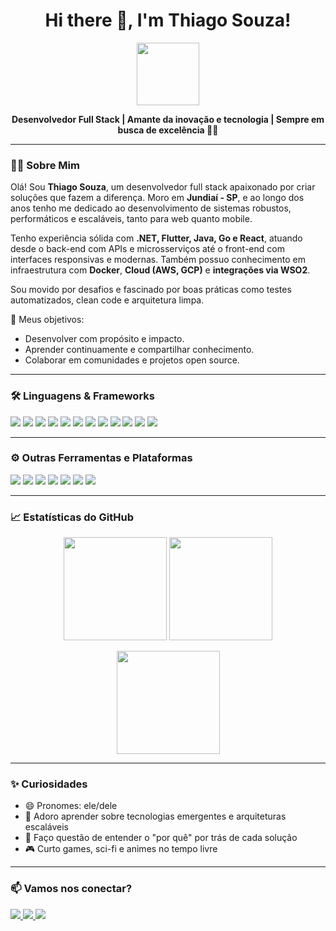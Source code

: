 <h1 align="center">Hi there 👋, I'm Thiago Souza!</h1>

<p align="center">
  <img src="https://media.giphy.com/media/QssGEmpkyEOhBCb7e1/giphy.gif" width="100px">
</p>

<p align="center">
  <b>Desenvolvedor Full Stack | Amante da inovação e tecnologia | Sempre em busca de excelência 👨‍💻</b>
</p>

---

### 👨‍💻 Sobre Mim

Olá! Sou **Thiago Souza**, um desenvolvedor full stack apaixonado por criar soluções que fazem a diferença. Moro em **Jundiaí - SP**, e ao longo dos anos tenho me dedicado ao desenvolvimento de sistemas robustos, performáticos e escaláveis, tanto para web quanto mobile.

Tenho experiência sólida com **.NET, Flutter, Java, Go e React**, atuando desde o back-end com APIs e microsserviços até o front-end com interfaces responsivas e modernas. Também possuo conhecimento em infraestrutura com **Docker**, **Cloud (AWS, GCP)** e **integrações via WSO2**.

Sou movido por desafios e fascinado por boas práticas como testes automatizados, clean code e arquitetura limpa.

🎯 Meus objetivos:
- Desenvolver com propósito e impacto.
- Aprender continuamente e compartilhar conhecimento.
- Colaborar em comunidades e projetos open source.

---

### 🛠️ Linguagens & Frameworks

<p>
  <img src="https://img.shields.io/badge/C%23-68217A?style=for-the-badge&logo=c-sharp&logoColor=white"/>
  <img src="https://img.shields.io/badge/.NET-512BD4?style=for-the-badge&logo=dotnet&logoColor=white"/>
  <img src="https://img.shields.io/badge/Flutter-02569B?style=for-the-badge&logo=flutter&logoColor=white"/>
  <img src="https://img.shields.io/badge/Dart-0175C2?style=for-the-badge&logo=dart&logoColor=white"/>
  <img src="https://img.shields.io/badge/Java-ED8B00?style=for-the-badge&logo=java&logoColor=white"/>
  <img src="https://img.shields.io/badge/Spring_Boot-6DB33F?style=for-the-badge&logo=spring-boot&logoColor=white"/>
  <img src="https://img.shields.io/badge/Go-00ADD8?style=for-the-badge&logo=go&logoColor=white"/>
  <img src="https://img.shields.io/badge/HTML5-E34F26?style=for-the-badge&logo=html5&logoColor=white"/>
  <img src="https://img.shields.io/badge/CSS3-1572B6?style=for-the-badge&logo=css3&logoColor=white"/>
  <img src="https://img.shields.io/badge/JavaScript-F7DF1E?style=for-the-badge&logo=javascript&logoColor=black"/>
  <img src="https://img.shields.io/badge/React-20232A?style=for-the-badge&logo=react&logoColor=61DAFB"/>
  <img src="https://img.shields.io/badge/Chakra%20UI-319795?style=for-the-badge&logo=chakra-ui&logoColor=white"/>
</p>

---

### ⚙️ Outras Ferramentas e Plataformas

<p>
  <img src="https://img.shields.io/badge/AWS-232F3E?style=for-the-badge&logo=amazon-aws&logoColor=white"/>
  <img src="https://img.shields.io/badge/GCP-4285F4?style=for-the-badge&logo=google-cloud&logoColor=white"/>
  <img src="https://img.shields.io/badge/WSO2-FF8300?style=for-the-badge&logo=wso2&logoColor=white"/>
  <img src="https://img.shields.io/badge/Docker-2496ED?style=for-the-badge&logo=docker&logoColor=white"/>
  <img src="https://img.shields.io/badge/Git-F05032?style=for-the-badge&logo=git&logoColor=white"/>
  <img src="https://img.shields.io/badge/GitHub-181717?style=for-the-badge&logo=github&logoColor=white"/>
  <img src="https://img.shields.io/badge/Postman-FF6C37?style=for-the-badge&logo=postman&logoColor=white"/>
</p>

---

### 📈 Estatísticas do GitHub

<p align="center">
  <img src="https://github-readme-stats.vercel.app/api?username=DevThiagoSouza&show_icons=true&theme=radical&hide=issues" height="165"/>
  <img src="https://github-readme-stats.vercel.app/api/top-langs/?username=DevThiagoSouza&layout=compact&theme=radical" height="165"/>
</p>
<p align="center">
  <img src="https://github-readme-streak-stats.herokuapp.com/?user=DevThiagoSouza&theme=radical" height="165"/>
</p>

---

### ✨ Curiosidades

- 😄 Pronomes: ele/dele  
- 🚀 Adoro aprender sobre tecnologias emergentes e arquiteturas escaláveis  
- 🧠 Faço questão de entender o "por quê" por trás de cada solução  
- 🎮 Curto games, sci-fi e animes no tempo livre  

---

### 📫 Vamos nos conectar?

<p align="left">
  <a href="[https://www.linkedin.com/in/seu-perfil](https://www.linkedin.com/in/thiago-souza-692a94145/" target="_blank">
    <img src="https://img.shields.io/badge/LinkedIn-0A66C2?style=for-the-badge&logo=linkedin&logoColor=white"/>
  </a>
  <a href="mailto:thiagu0101@gmail.com">
    <img src="https://img.shields.io/badge/Gmail-D14836?style=for-the-badge&logo=gmail&logoColor=white"/>
  </a>
  <a href="https://github.com/DevThiagoSouza">
    <img src="https://img.shields.io/badge/GitHub-181717?style=for-the-badge&logo=github&logoColor=white"/>
  </a>
</p>
